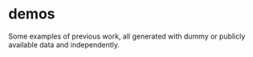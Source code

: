 # demos
Some examples of previous work, all generated with dummy or publicly available data and independently. 
